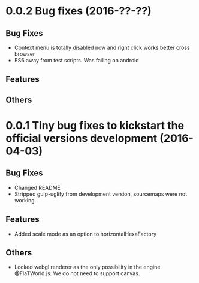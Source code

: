 <a name="0.0.2"></a>
# 0.0.2 Bug fixes (2016-??-??)
## Bug Fixes
* Context menu is totally disabled now and right click works better cross browser
* ES6 away from test scripts. Was failing on android

## Features

## Others

<a name="0.0.1"></a>
# 0.0.1 Tiny bug fixes to kickstart the official versions development (2016-04-03)
## Bug Fixes
* Changed README
* Stripped gulp-uglify from development version, sourcemaps were not working.

## Features
* Added scale mode as an option to horizontalHexaFactory

## Others
* Locked webgl renderer as the only possibility in the engine @FlaTWorld.js. We do not need to support canvas.